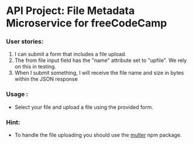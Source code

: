 
# API Project: File Metadata Microservice for freeCodeCamp

###    User stories:
1. I can submit a form that includes a file upload.
2. The from file input field  has the "name" attribute set to "upfile". We rely on this in testing.
3. When I submit something, I will receive the file name and size in bytes within the JSON response

### Usage :
* Select your file and upload a file using the provided form.

### Hint:
* To handle the file uploading you should use the [multer](https://www.npmjs.com/package/multer) npm package.
